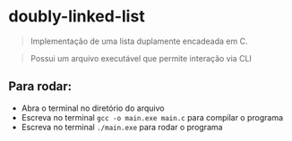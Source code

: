 # doubly-linked-list

> Implementação de uma lista duplamente encadeada em C.

> Possui um arquivo executável que permite interação via CLI

## Para rodar:

- Abra o terminal no diretório do arquivo
- Escreva no terminal `gcc -o main.exe main.c` para compilar o programa
- Escreva no terminal `./main.exe` para rodar o programa